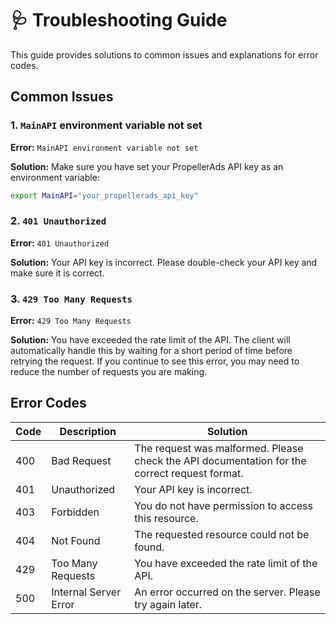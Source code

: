 # 🩺 Troubleshooting Guide

This guide provides solutions to common issues and explanations for error codes.

## Common Issues

### 1. `MainAPI` environment variable not set

**Error:** `MainAPI environment variable not set`

**Solution:** Make sure you have set your PropellerAds API key as an environment variable:

```bash
export MainAPI="your_propellerads_api_key"
```

### 2. `401 Unauthorized`

**Error:** `401 Unauthorized`

**Solution:** Your API key is incorrect. Please double-check your API key and make sure it is correct.

### 3. `429 Too Many Requests`

**Error:** `429 Too Many Requests`

**Solution:** You have exceeded the rate limit of the API. The client will automatically handle this by waiting for a short period of time before retrying the request. If you continue to see this error, you may need to reduce the number of requests you are making.

## Error Codes

| Code | Description | Solution |
|---|---|---|
| 400 | Bad Request | The request was malformed. Please check the API documentation for the correct request format. |
| 401 | Unauthorized | Your API key is incorrect. |
| 403 | Forbidden | You do not have permission to access this resource. |
| 404 | Not Found | The requested resource could not be found. |
| 429 | Too Many Requests | You have exceeded the rate limit of the API. |
| 500 | Internal Server Error | An error occurred on the server. Please try again later. |


